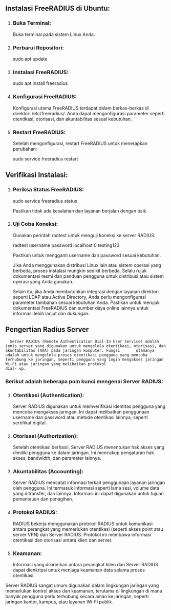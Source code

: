 ## Instalasi FreeRADIUS di Ubuntu:
1. ### Buka Terminal:
   Buka terminal pada sistem Linux Anda.

2. ### Perbarui Repositori:
  
   sudo apt update

4. ### Instalasi FreeRADIUS:

   sudo apt install freeradius
   
5. ### Konfigurasi FreeRADIUS:
   Konfigurasi utama FreeRADIUS terdapat dalam berkas-berkas di direktori /etc/freeradius/. Anda dapat mengonfigurasi parameter seperti otentikasi, otorisasi, dan akuntabilitas sesuai kebutuhan.

6. ### Restart FreeRADIUS:
   Setelah mengonfigurasi, restart FreeRADIUS untuk menerapkan perubahan:

   sudo service freeradius restart
   
## Verifikasi Instalasi:
1. ### Periksa Status FreeRADIUS:

   sudo service freeradius status
   
   Pastikan tidak ada kesalahan dan layanan berjalan dengan baik.

3. ### Uji Coba Koneksi:
   Gunakan perintah radtest untuk menguji koneksi ke server RADIUS:

   radtest username password localhost 0 testing123

   Pastikan untuk mengganti username dan password sesuai kebutuhan.

   Jika Anda menggunakan distribusi Linux lain atau sistem operasi yang berbeda, proses instalasi mungkin sedikit berbeda. Selalu rujuk dokumentasi resmi dan panduan pengguna untuk distribusi        atau sistem operasi yang Anda gunakan.

   Selain itu, jika Anda membutuhkan integrasi dengan layanan direktori seperti LDAP atau Active Directory, Anda perlu mengonfigurasi parameter tambahan sesuai kebutuhan Anda. Pastikan untuk         merujuk dokumentasi FreeRADIUS dan sumber daya online lainnya untuk informasi lebih lanjut dan dukungan.

## Pengertian Radius Server
      Server RADIUS (Remote Authentication Dial-In User Service) adalah jenis server yang digunakan untuk mengelola otentikasi, otorisasi, dan akuntabilitas (AAA) pada jaringan komputer. Fungsi       utamanya adalah untuk mengelola proses otentikasi pengguna yang mencoba terhubung ke jaringan, seperti pengguna yang ingin mengakses jaringan Wi-Fi atau jaringan yang melibatkan protokol 
    dial- up.

  ### Berikut adalah beberapa poin kunci mengenai Server RADIUS:

  1. ### Otentikasi (Authentication):
     Server RADIUS digunakan untuk memverifikasi identitas pengguna yang mencoba mengakses jaringan. Ini dapat melibatkan penggunaan username dan password atau metode 
     otentikasi lainnya, seperti sertifikat digital.

  2. ### Otorisasi (Authorization):
     Setelah otentikasi berhasil, Server RADIUS menentukan hak akses yang dimiliki pengguna ke dalam jaringan. Ini mencakup pengaturan hak akses, bandwidth, dan              parameter lainnya.

  3. ### Akuntabilitas (Accounting):
     Server RADIUS mencatat informasi terkait penggunaan layanan jaringan oleh pengguna. Ini termasuk informasi seperti lama sesi, volume data yang ditransfer, dan 
     lainnya. Informasi ini dapat digunakan untuk tujuan pemantauan dan penagihan.

  4. ### Protokol RADIUS:
     RADIUS bekerja menggunakan protokol RADIUS untuk komunikasi antara perangkat yang memerlukan otentikasi (seperti akses point atau server VPN) dan Server RADIUS. Protokol ini 
     membawa informasi otentikasi dan otorisasi antara klien dan server.

  5. ### Keamanan:
     Informasi yang dikirimkan antara perangkat klien dan Server RADIUS dapat dienkripsi untuk menjaga keamanan data selama proses otentikasi.

  Server RADIUS sangat umum digunakan dalam lingkungan jaringan yang memerlukan kontrol akses dan keamanan, terutama di lingkungan di mana banyak pengguna perlu terhubung secara aman ke jaringan, 
  seperti jaringan kantor, kampus, atau layanan Wi-Fi publik.















   
